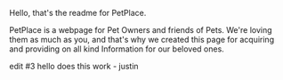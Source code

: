 Hello, that's the readme for PetPlace.

PetPlace is a webpage for Pet Owners and friends of Pets.
We're loving them as much as you, and that's why we created this page for acquiring and providing 
on all kind Information for our beloved ones.

edit #3
hello does this work - justin